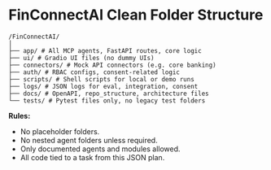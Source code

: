 # FinConnectAI Clean Folder Structure

```
/FinConnectAI/
│
├── app/ # All MCP agents, FastAPI routes, core logic
├── ui/ # Gradio UI files (no dummy UIs)
├── connectors/ # Mock API connectors (e.g. core banking)
├── auth/ # RBAC configs, consent-related logic
├── scripts/ # Shell scripts for local or demo runs
├── logs/ # JSON logs for eval, integration, consent
├── docs/ # OpenAPI, repo_structure, architecture files
└── tests/ # Pytest files only, no legacy test folders
```

**Rules:**
- No placeholder folders.
- No nested agent folders unless required.
- Only documented agents and modules allowed.
- All code tied to a task from this JSON plan.
